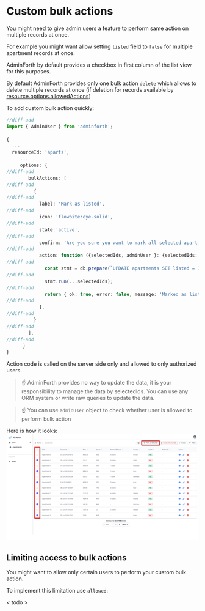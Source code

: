 # Custom bulk actions

You might need to give admin users a feature to perform same action on multiple records at once. 

For example you might want allow setting `listed` field to `false` for multiple apartment records at once. 

AdminForth by default provides a checkbox in first column of the list view for this purposes.
 
By default AdminForth provides only one bulk action `delete` which allows to delete multiple records at once 
(if deletion for records available by [resource.options.allowedActions](/docs/api/types/AdminForthConfig/type-aliases/AdminForthResource#optionsallowedactions))

To add custom bulk action quickly:

```ts title="./resources/apartments.js"
//diff-add
import { AdminUser } from 'adminforth';

{
  ...
  resourceId: 'aparts',
     ...
     options: {
//diff-add
        bulkActions: [
//diff-add
          {
//diff-add
            label: 'Mark as listed',
//diff-add
            icon: 'flowbite:eye-solid',
//diff-add
            state:'active',
//diff-add
            confirm: 'Are you sure you want to mark all selected apartments as listed?',
//diff-add
            action: function ({selectedIds, adminUser }: {selectedIds: any[], adminUser: AdminUser }) {
//diff-add
              const stmt = db.prepare(`UPDATE apartments SET listed = 1 WHERE id IN (${selectedIds.map(() => '?').join(',')})`);
//diff-add
              stmt.run(...selectedIds);
//diff-add
              return { ok: true, error: false, message: 'Marked as listed' }
//diff-add
            },
//diff-add
          }
//diff-add
        ],
//diff-add
      }
}
```

Action code is called on the server side only and allowed to only authorized users. 

> ☝️ AdminForth provides no way to update the data, it is your responsibility to manage the data by selectedIds. You can use any ORM system
> or write raw queries to update the data.

> ☝️ You can use `adminUser` object to check whether user is allowed to perform bulk action

Here is how it looks:
![alt text](<Custom bulk actions.png>)


## Limiting access to bulk actions

You might want to allow only certain users to perform your custom bulk action. 

To implement this limitation use `allowed`:

< todo >